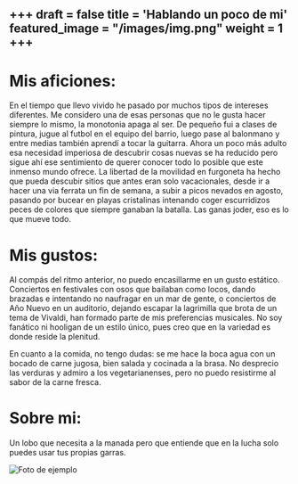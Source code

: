 +++
draft = false
title = 'Hablando un poco de mi'
featured_image = "/images/img.png"
weight = 1
+++
---

# Mis aficiones: 


En el tiempo que llevo vivido he pasado por muchos tipos de intereses diferentes. Me considero una de esas personas
 que no le gusta hacer siempre lo mismo, la monotonia apaga al ser. De pequeño fui a clases de pintura, jugue al futbol en el equipo del barrio,
luego pase al balonmano y entre medias también aprendí a tocar la guitarra. Ahora un poco más adulto esa necesidad imperiosa de descubrir
cosas nuevas se ha reducido pero sigue ahí ese sentimiento de querer conocer todo lo posible que este inmenso mundo ofrece.
La libertad de la movilidad en furgoneta ha hecho que pueda descubir sitios que antes eran solo vacacionales, desde ir a hacer una via
ferrata un fin de semana, a subir a picos nevados en agosto, pasando por bucear en playas cristalinas intenando coger escurridizos peces de colores
que siempre ganaban la batalla. Las ganas joder, eso es lo que mueve todo. 

# Mis gustos: 

Al compás del ritmo anterior, no puedo encasillarme en un gusto estático. Conciertos en festivales con osos que bailaban como locos, dando brazadas 
e intentando no naufragar en un mar de gente, o conciertos de Año Nuevo en un auditorio, dejando escapar la lagrimilla que brota de un tema de Vivaldi, 
han formado parte de mis preferencias musicales. No soy fanático ni hooligan de un estilo único, pues creo que en la variedad es donde reside la plenitud.

En cuanto a la comida, no tengo dudas: se me hace la boca agua con un bocado de carne jugosa, bien salada y cocinada a la brasa. No desprecio las verduras 
y admiro a los vegetarianenses, pero no puedo resistirme al sabor de la carne fresca.

# Sobre mi:

Un lobo que necesita a la manada pero que entiende que en la lucha solo puedes usar tus propias garras.

![Foto de ejemplo](/images/img.png)